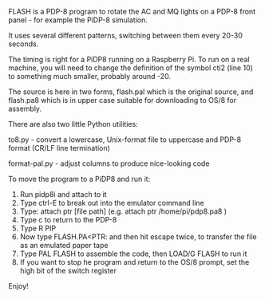 FLASH is a PDP-8 program to rotate the AC and MQ lights on a PDP-8 front panel - for example the PiDP-8 simulation.

It uses several different patterns, switching between them every 20-30 seconds.

The timing is right for a PiDP8 running on a Raspberry Pi. To run on a real machine, you will need
to change the definition of the symbol cti2 (line 10) to something much smaller, probably around -20.

The source is here in two forms, flash.pal which is the original source, and flash.pa8 which is in
upper case suitable for downloading to OS/8 for assembly.

There are also two little Python utilities:

to8.py - convert a lowercase, Unix-format file to uppercase and PDP-8 format (CR/LF line termination)

format-pal.py - adjust columns to produce nice-looking code

To move the program to a PiDP8 and run it:

1. Run pidp8i and attach to it
2. Type ctrl-E to break out into the emulator command line
3. Type: attach ptr [file path] (e.g. attach ptr /home/pi/pdp8.pa8 )
4. Type c to return to the PDP-8
5. Type R PIP
6. Now type FLASH.PA<PTR: and then hit escape twice, to transfer the file as an emulated paper tape
7. Type PAL FLASH to assemble the code, then LOAD/G FLASH to run it
8. If you want to stop he program and return to the OS/8 prompt, set the high bit of the switch register

Enjoy!
